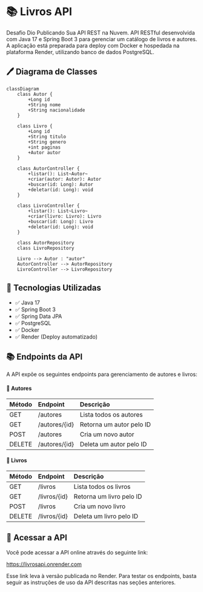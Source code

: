 # 📚 Livros API

Desafio Dio Publicando Sua API REST na Nuvem. API RESTful desenvolvida com Java 17 e Spring Boot 3 para gerenciar um catálogo de livros e autores. A aplicação está preparada para deploy com Docker e hospedada na plataforma Render, utilizando banco de dados PostgreSQL.



## 🖊️ Diagrama de Classes
```mermaid
classDiagram
    class Autor {
        +Long id
        +String nome
        +String nacionalidade
    }

    class Livro {
        +Long id
        +String titulo
        +String genero
        +int paginas
        +Autor autor
    }

    class AutorController {
        +listar(): List~Autor~
        +criar(autor: Autor): Autor
        +buscar(id: Long): Autor
        +deletar(id: Long): void
    }

    class LivroController {
        +listar(): List~Livro~
        +criar(livro: Livro): Livro
        +buscar(id: Long): Livro
        +deletar(id: Long): void
    }

    class AutorRepository
    class LivroRepository

    Livro --> Autor : "autor"
    AutorController --> AutorRepository
    LivroController --> LivroRepository

```



## 🚀 Tecnologias Utilizadas

- ✅ Java 17  
- ✅ Spring Boot 3  
- ✅ Spring Data JPA  
- ✅ PostgreSQL  
- ✅ Docker  
- ✅ Render (Deploy automatizado)  



## 📚 Endpoints da API

A API expõe os seguintes endpoints para gerenciamento de autores e livros:


#### 📖 Autores

| Método | Endpoint   | Descrição               |
|:-------|:-----------|:------------------------|
|GET     |/autores     |Lista todos os autores  |
|GET     |/autores/{id}|Retorna um autor pelo ID|
|POST	 |/autores     |Cria um novo autor      |
|DELETE	 |/autores/{id}|Deleta um autor pelo ID |


#### 📘 Livros

| Método | Endpoint   | Descrição              |
|:-------|:-----------|:-----------------------|
|GET	 |/livros	  |Lista todos os livros   |
|GET	 |/livros/{id}|Retorna um livro pelo ID|
|POST	 |/livros	  |Cria um novo livro      |
|DELETE	 |/livros/{id}|Deleta um livro pelo ID |



## 🔗 Acessar a API

Você pode acessar a API online através do seguinte link:

https://livrosapi.onrender.com

Esse link leva à versão publicada no Render. Para testar os endpoints, basta seguir as instruções de uso da API descritas nas seções anteriores.
